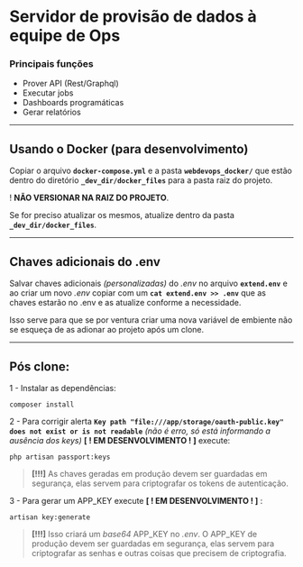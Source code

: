 
# Servidor de provisão de dados à equipe de Ops

### Principais funções
- Prover API (Rest/Graphql)
- Executar jobs
- Dashboards programáticas
- Gerar relatórios
____

## Usando o Docker (para desenvolvimento)

Copiar o arquivo **`docker-compose.yml`** e a pasta **`webdevops_docker/`** que estão dentro do diretório **`_dev_dir/docker_files`** para a pasta raiz do projeto.

! **NÃO VERSIONAR NA RAIZ DO PROJETO**.

Se for preciso atualizar os mesmos, atualize dentro da pasta **`_dev_dir/docker_files`**.
____

## Chaves adicionais do **.env**
Salvar chaves adicionais *(personalizadas)* do *.env* no arquivo **`extend.env`** e ao criar um novo *.env* copiar com um **`cat extend.env >> .env`** que as chaves estarão no .env e as atualize conforme a necessidade.

Isso serve para que se por ventura criar uma nova variável de embiente não se esqueça de as adionar ao projeto após um clone.
____


## Pós clone:
<!-- //TODO Atualizar posteriormente -->

1 - Instalar as dependências:

 `composer install`

2 - Para corrigir alerta **`Key path "file:///app/storage/oauth-public.key" does not exist or is not readable`** *(não é erro, só está informando a ausência dos keys)* **[ ! EM DESENVOLVIMENTO ! ]** execute:

 `php artisan passport:keys`

 > **[!!!]** As chaves geradas em produção devem ser guardadas em segurança, elas servem para criptografar os tokens de autenticação.

3 - Para gerar um APP_KEY execute **[ ! EM DESENVOLVIMENTO ! ]** :

 `artisan key:generate`

> **[!!!]** Isso criará um *base64* APP_KEY no *.env*. O APP_KEY de produção devem ser guardadas em segurança, elas servem para criptografar as senhas e outras coisas que precisem de criptografia.


